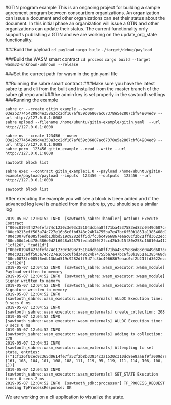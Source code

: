 #GTIN program example 
This is an ongaoing project for building a sample agreement program between consourtiom organizations. An organization can issue a document and other organizations can set their status about the document. In this initial phase an organization will issue a GTIN and other organizations can update their status. The current functionality only supports publishing a GTIN and we are working on the update_org_state functionality. 

###Build the payload
`cd payload`
`cargo build`
`./target/debug/payload`

###Build the WASM smart contract
`cd process`
`cargo build --target wasm32-unknown-unknown --release`

###Set the currect path for wasm in the gtin.yaml file

##Ruinning the sabre smart contract
###Make sure you have the latest sabre tp and cli from the built and installed from the master branch of the sabre git repo and ###the admin key is set properly in the sawtooth settings
###Running the example
```
sabre cr --create gitin_example --owner 03e2b277454209d4e358a3cc2df167af859c06807ac67378e5e2807cbf84904ed9 --url http://127.0.0.1:8008
sabre upload --filename /home/ubuntu/gitin-example/gitin.yaml  --url http://127.0.0.1:8008 

sabre ns --create 123456 --owner 03e2b277454209d4e358a3cc2df167af859c06807ac67378e5e2807cbf84904ed9 --url http://127.0.0.1:8008
sabre perm  123456 gitin_example --read --write --url http://127.0.0.1:8008

sawtooth block list

sabre exec --contract gitin_example:1.0 --payload /home/ubuntu/gitin-example/payload/payload --inputs  123456 --outputs  123456 --url http://127.0.0.1:8008

sawtooth block list

```
After executing the example you will see a block is been added and if the advanced log level is enabled from the sabre tp, you should see a similar log
```
2019-05-07 12:04:52 INFO  [sawtooth_sabre::handler] Action: Execute Contract ["00ec0194f427efefa74c1230c3e93c35104dcbaa8ff71ba4537583ed83c0449d607c4e", "00ec0213eff503a74c727e16b5c0fbd348c24b74755ba7e47bc6f50b1851a1385468d9", "00ec0078fe085f6edb13bbd519c9282dff5d7fc3bc4966867eaac0cf2b21ffd3622ecd", "00ec00d4eb478d386d0d216048a54575feda3450f2fcc42b3d15f80e258c16010da412", "1cf126", "cad11d"] ["00ec0194f427efefa74c1230c3e93c35104dcbaa8ff71ba4537583ed83c0449d607c4e", "00ec0213eff503a74c727e16b5c0fbd348c24b74755ba7e47bc6f50b1851a1385468d9", "00ec0078fe085f6edb13bbd519c9282dff5d7fc3bc4966867eaac0cf2b21ffd3622ecd", "1cf126"]
2019-05-07 12:04:52 INFO  [sawtooth_sabre::wasm_executor::wasm_module] Payload written to memory
2019-05-07 12:04:52 INFO  [sawtooth_sabre::wasm_executor::wasm_module] Signer written to memory
2019-05-07 12:04:52 INFO  [sawtooth_sabre::wasm_executor::wasm_module] Signature written to memory
2019-05-07 12:04:52 INFO  [sawtooth_sabre::wasm_executor::wasm_externals] ALLOC Execution time: 0 secs 0 ms
2019-05-07 12:04:52 INFO  [sawtooth_sabre::wasm_executor::wasm_externals] create_collection: 208
2019-05-07 12:04:52 INFO  [sawtooth_sabre::wasm_executor::wasm_externals] ALLOC Execution time: 0 secs 0 ms
2019-05-07 12:04:52 INFO  [sawtooth_sabre::wasm_executor::wasm_externals] adding to collection: 278
2019-05-07 12:04:52 INFO  [sawtooth_sabre::wasm_executor::wasm_externals] Attempting to set state, entries: [("1cf126f0cec9c365d0614fe7fa52f2b8b33834c3a1530c310dc8ee8aa8f9fa009d783e", [161, 108, 104, 101, 108, 108, 111, 119, 95, 119, 111, 114, 108, 100, 1])]
2019-05-07 12:04:52 INFO  [sawtooth_sabre::wasm_executor::wasm_externals] SET_STATE Execution time: 0 secs 2 ms
2019-05-07 12:04:52 INFO  [sawtooth_sdk::processor] TP_PROCESS_REQUEST sending TpProcessResponse: OK
```

We are working on a cli application to visualize the state.

